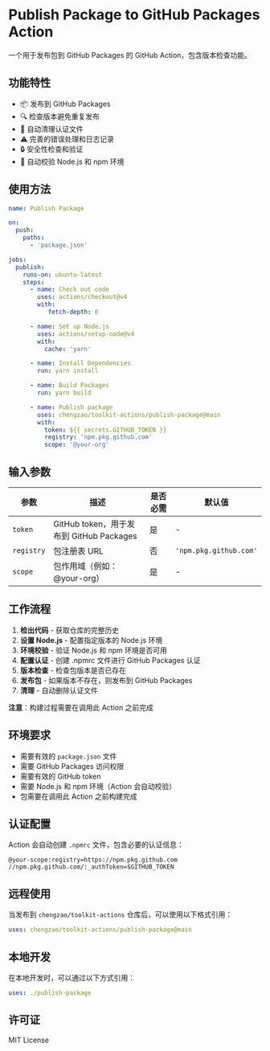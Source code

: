 # Publish Package to GitHub Packages Action

一个用于发布包到 GitHub Packages 的 GitHub Action，包含版本检查功能。

## 功能特性

- 📦 发布到 GitHub Packages
- 🔍 检查版本避免重复发布
- 🧹 自动清理认证文件
- ⚠️ 完善的错误处理和日志记录
- 🔒 安全性检查和验证
- 🔧 自动校验 Node.js 和 npm 环境

## 使用方法

```yaml
name: Publish Package

on:
  push:
    paths:
      - 'package.json'

jobs:
  publish:
    runs-on: ubuntu-latest
    steps:
      - name: Check out code
        uses: actions/checkout@v4
        with:
           fetch-depth: 0

      - name: Set up Node.js
        uses: actions/setup-node@v4
        with:
          cache: 'yarn'

      - name: Install Dependencies
        run: yarn install

      - name: Build Packages
        run: yarn build

      - name: Publish package
        uses: chengzao/toolkit-actions/publish-package@main
        with:
          token: ${{ secrets.GITHUB_TOKEN }}
          registry: 'npm.pkg.github.com'
          scope: '@your-org'
```

## 输入参数

| 参数 | 描述 | 是否必需 | 默认值 |
|------|------|----------|--------|
| `token` | GitHub token，用于发布到 GitHub Packages | 是 | - |
| `registry` | 包注册表 URL | 否 | `'npm.pkg.github.com'` |
| `scope` | 包作用域（例如：@your-org） | 是 | - |

## 工作流程

1. **检出代码** - 获取仓库的完整历史
2. **设置 Node.js** - 配置指定版本的 Node.js 环境
3. **环境校验** - 验证 Node.js 和 npm 环境是否可用
4. **配置认证** - 创建 .npmrc 文件进行 GitHub Packages 认证
5. **版本检查** - 检查包版本是否已存在
6. **发布包** - 如果版本不存在，则发布到 GitHub Packages
7. **清理** - 自动删除认证文件

**注意**：构建过程需要在调用此 Action 之前完成

## 环境要求

- 需要有效的 `package.json` 文件
- 需要 GitHub Packages 访问权限
- 需要有效的 GitHub token
- 需要 Node.js 和 npm 环境（Action 会自动校验）
- 包需要在调用此 Action 之前构建完成

## 认证配置

Action 会自动创建 `.npmrc` 文件，包含必要的认证信息：

```
@your-scope:registry=https://npm.pkg.github.com
//npm.pkg.github.com/:_authToken=$GITHUB_TOKEN
```

## 远程使用

当发布到 `chengzao/toolkit-actions` 仓库后，可以使用以下格式引用：

```yaml
uses: chengzao/toolkit-actions/publish-package@main
```

## 本地开发

在本地开发时，可以通过以下方式引用：

```yaml
uses: ./publish-package
```

## 许可证

MIT License